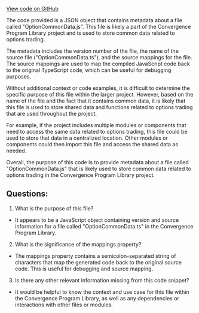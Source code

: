 [View code on GitHub](https://github.com/convergence-rfq/convergence-program-library/risk-engine/js/generated/types/OptionCommonData.js.map)

The code provided is a JSON object that contains metadata about a file called "OptionCommonData.js". This file is likely a part of the Convergence Program Library project and is used to store common data related to options trading.

The metadata includes the version number of the file, the name of the source file ("OptionCommonData.ts"), and the source mappings for the file. The source mappings are used to map the compiled JavaScript code back to the original TypeScript code, which can be useful for debugging purposes.

Without additional context or code examples, it is difficult to determine the specific purpose of this file within the larger project. However, based on the name of the file and the fact that it contains common data, it is likely that this file is used to store shared data and functions related to options trading that are used throughout the project.

For example, if the project includes multiple modules or components that need to access the same data related to options trading, this file could be used to store that data in a centralized location. Other modules or components could then import this file and access the shared data as needed.

Overall, the purpose of this code is to provide metadata about a file called "OptionCommonData.js" that is likely used to store common data related to options trading in the Convergence Program Library project.
## Questions: 
 1. What is the purpose of this file?
- It appears to be a JavaScript object containing version and source information for a file called "OptionCommonData.ts" in the Convergence Program Library.

2. What is the significance of the mappings property?
- The mappings property contains a semicolon-separated string of characters that map the generated code back to the original source code. This is useful for debugging and source mapping.

3. Is there any other relevant information missing from this code snippet?
- It would be helpful to know the context and use case for this file within the Convergence Program Library, as well as any dependencies or interactions with other files or modules.